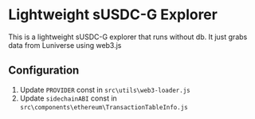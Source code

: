 # Lightweight sUSDC-G Explorer

This is a lightweight sUSDC-G explorer that runs without db. It just grabs data from Luniverse using web3.js

## Configuration
1. Update `PROVIDER` const in `src\utils\web3-loader.js`
2. Update `sidechainABI` const in `src\components\ethereum\TransactionTableInfo.js`
